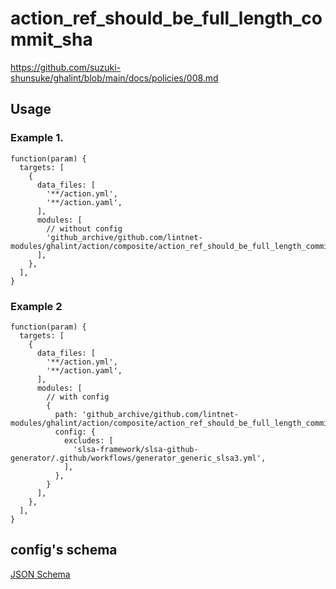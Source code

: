 # action_ref_should_be_full_length_commit_sha

https://github.com/suzuki-shunsuke/ghalint/blob/main/docs/policies/008.md

## Usage

### Example 1.

```jsonnet
function(param) {
  targets: [
    {
      data_files: [
        '**/action.yml',
        '**/action.yaml',
      ],
      modules: [
        // without config
        'github_archive/github.com/lintnet-modules/ghalint/action/composite/action_ref_should_be_full_length_commit_sha/main.jsonnet@0d6f9c5dbc856a70fca35511136d4f1c3195c872:v0.3.1',
      ],
    },
  ],
}
```

### Example 2

```jsonnet
function(param) {
  targets: [
    {
      data_files: [
        '**/action.yml',
        '**/action.yaml',
      ],
      modules: [
        // with config
        {
          path: 'github_archive/github.com/lintnet-modules/ghalint/action/composite/action_ref_should_be_full_length_commit_sha/main.jsonnet@0d6f9c5dbc856a70fca35511136d4f1c3195c872:v0.3.1',
          config: {
            excludes: [
              'slsa-framework/slsa-github-generator/.github/workflows/generator_generic_slsa3.yml',
            ],
          },
        }
      ],
    },
  ],
}
```

## config's schema

[JSON Schema](main_config_schema.json)
